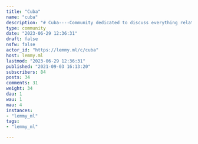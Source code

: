 ```yaml
---
title: "Cuba" 
name: "cuba"
description: "# Cuba----Community dedicated to discuss everything related to Cuba. Its culture, its language, its politics and its people.----#### Rules:1. Posts must be in Spanish or in English.2. Add a flair in the title of every post.**List of flairs:**    [News] [Culture] [Discussion]    [Question] [Request] [Guide]----# Cuba----Comunidad dedicada a discutir todo lo relacionado con Cuba. Su cultura, su idioma, su política y su pueblo.----#### Reglas:1. Las publicaciones deben estar en español o en inglés.2. Añadir una etiqueta en el título de cada publicación.**Lista de etiquetas:**    [Noticias] [Cultura] [Discusión]    [Pregunta] [Petición] [Guía]"
type: community
date: "2023-06-29 12:36:31"
draft: false
nsfw: false
actor_id: "https://lemmy.ml/c/cuba"
host: lemmy.ml
lastmod: "2023-06-29 12:36:31"
published: "2021-09-03 16:13:20"
subscribers: 84
posts: 34
comments: 31
weight: 34
dau: 1
wau: 1
mau: 4
instances:
- "lemmy_ml"
tags: 
- "lemmy_ml"

---
```

